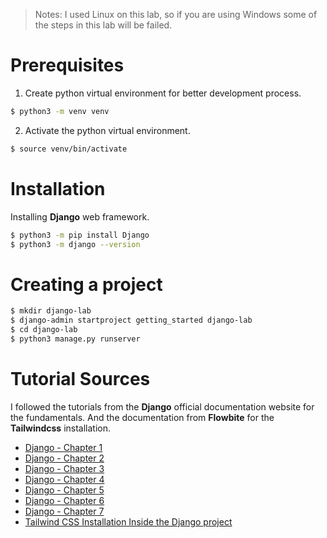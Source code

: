 > Notes: I used Linux on this lab, so if you are using Windows some of the steps in
this lab will be failed.

# Prerequisites
1. Create python virtual environment for better development process.

```sh
$ python3 -m venv venv
```

2. Activate the python virtual environment.

```sh
$ source venv/bin/activate
```

# Installation

Installing **Django** web framework.

```sh
$ python3 -m pip install Django
$ python3 -m django --version
```

# Creating a project

```sh
$ mkdir django-lab
$ django-admin startproject getting_started django-lab
$ cd django-lab
$ python3 manage.py runserver
```

# Tutorial Sources
I followed the tutorials from the **Django** official documentation website for the fundamentals.
And the documentation from **Flowbite** for the **Tailwindcss** installation.

* [Django - Chapter 1](https://docs.djangoproject.com/en/5.1/intro/tutorial01/)
* [Django - Chapter 2](https://docs.djangoproject.com/en/5.1/intro/tutorial02/)
* [Django - Chapter 3](https://docs.djangoproject.com/en/5.1/intro/tutorial03/)
* [Django - Chapter 4](https://docs.djangoproject.com/en/5.1/intro/tutorial04/)
* [Django - Chapter 5](https://docs.djangoproject.com/en/5.1/intro/tutorial05/)
* [Django - Chapter 6](https://docs.djangoproject.com/en/5.1/intro/tutorial06/)
* [Django - Chapter 7](https://docs.djangoproject.com/en/5.1/intro/tutorial07/)
* [Tailwind CSS Installation Inside the Django project](https://docs.djangoproject.com/en/5.1/intro/tutorial08/)